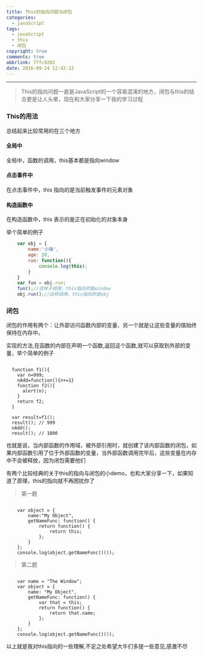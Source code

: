 ```yaml
---
title: This的指向问题与闭包
categories:
  - javaScript
tags:
  - javaScript
  - this
  - 闭包
copyright: true
comments: true
abbrlink: 77fc9202
date: 2016-09-24 12:42:12
---
```


<hr style='filter:progid:DXImageTransform.Microsoft.Glow(color=#FF0000,strength=10)' color='#FF0000' size='1' />

> This的指向问题一直是JavaScript的一个容易混淆的地方，闭包与this的结合更是让人头晕，现在和大家分享一下我的学习过程

<!--more-->

### This的用法

总结起来比较常用的在三个地方

#### 全局中

全局中，函数的调用，this基本都是指向window

#### 点击事件中

在点击事件中，this 指向的是当前触发事件的元素对象

#### 构造函数中

在构造函数中，this 表示的是正在初始化的对象本身

举个简单的例子

```javascript
	var obj = {
		name:'小强',
		age: 20,
		run: function(){
			console.log(this);
		}
	}
	var fun = obj.run;
	fun();//这样子调用，this指向的是window
	obj.run();//这样调用，this指向的是obj
```

### 闭包

闭包的作用有两个：让外部访问函数内部的变量、另一个就是让这些变量的值始终保持在内存中。

实现的方法,在函数的内部在声明一个函数,返回这个函数,就可以获取到外部的变量，举个简单的例子

```

  function f1(){
    var n=999;
    nAdd=function(){n+=1}
    function f2(){
      alert(n);
    }
    return f2;
  }

  var result=f1();
  result(); // 999
  nAdd();
  result(); // 1000
```

也就是说，当内部函数的作用域，被外部引用时，就创建了该内部函数的闭包，如果内部函数引用了位于外部函数的变量，当外部函数调用完毕后，这些变量在内存中不会被释放，因为闭包需要他们


有两个比较经典的关于this的指向与闭包的小demo，也和大家分享一下，如果知道了原理，this的指向就不再困扰你了

> 第一题

```

	var object = {
		name:"My Object",
		getNameFunc: function() {
			return function() {
				return this;
			};
		}
	};
	console.log(object.getNameFunc()());

```

> 第二题

```

	var name = "The Window";
	var object = {
		name: "My Object",
		getNameFunc: function() {
			var that = this;
			return function() {
				return that.name;
			};
		}
	};
	console.log(object.getNameFunc()());

```

以上就是我对this指向的一些理解,不足之处希望大牛们多提一些意见,感激不尽















